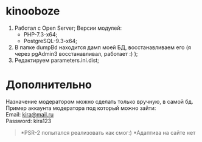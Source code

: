 # kinooboze
1. Работал с Open Server;
	Версии модулей:
	-	PHP-7.3-x64;
	-	PostgreSQL-9.3-x64;
2. В папке dumpBd находится дамп моей БД, восстанавливаем его (я через pgAdmin3 восстанавливал, работает :) );
3. Редактируем parameters.ini.dist;

# Дополнительно
Назначение модератором можно сделать только вручную, в самой бд.  
Пример аккаунта модератора под который можно зайти:  
Email: kira@mail.ru  
Password: kira123  
  
>*PSR-2 попытался реализовать как смог:)
>*Адаптива на сайте нет
